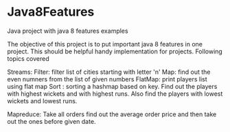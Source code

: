 # Java8Features

Java project with java 8 features examples

The objective of this project is to put important java 8 features in one project. This should be helpful handy implementation for projects. Following topics covered

Streams:
Filter: filter list of cities starting with letter 'n'
Map: find out the even numners from the list of given numbers
FlatMap: print players list using flat map
Sort : sorting a hashmap based on key. Find out the players with highest wickets and with highest runs. Also find the players with lowest wickets and lowest runs.

Mapreduce: Take all orders find out the average order price and then take out the ones before given date.

